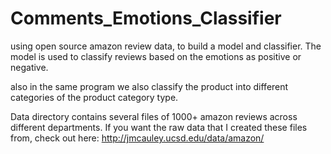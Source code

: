 # Comments_Emotions_Classifier

using open source amazon review data, to build a model and classifier. The model is used to  classify reviews based on the emotions as positive or negative.

also in the same program we also classify the product into different categories of the product category type.

Data directory contains several files of 1000+ amazon reviews across different departments. If you want the raw data that I created these files from, check out here: http://jmcauley.ucsd.edu/data/amazon/
